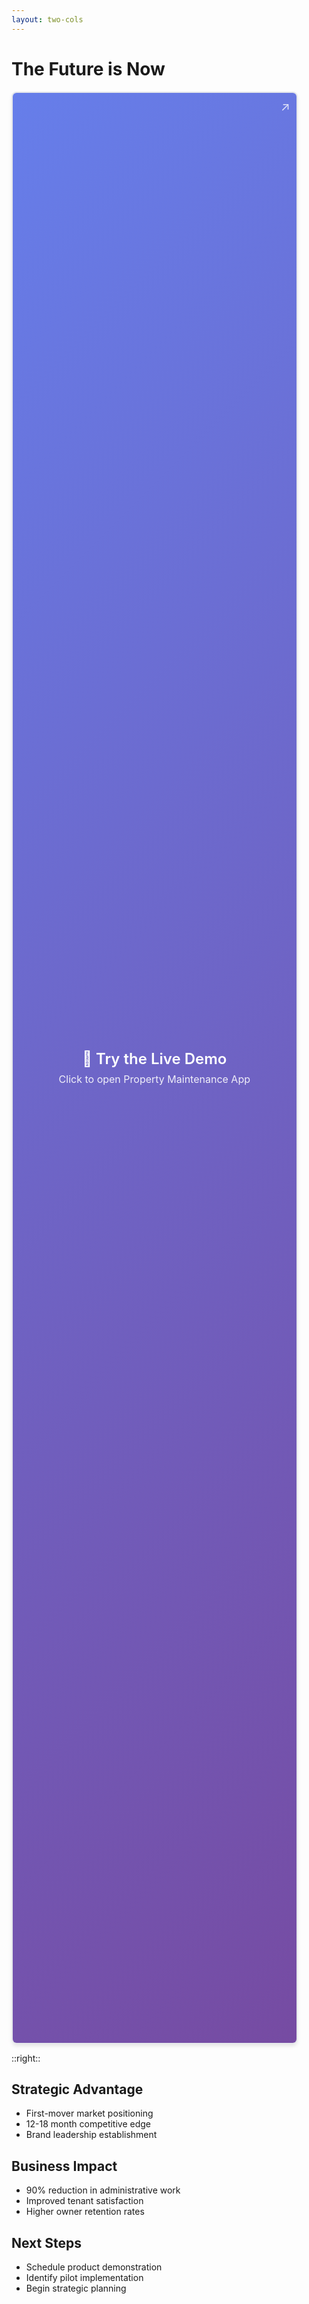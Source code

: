 ```yaml
---
layout: two-cols
---
```


# The Future is Now

<div class="app-container">
  <a 
    href="https://genui-lime.vercel.app/"
    target="_blank"
    rel="noopener noreferrer"
    class="interactive-app-link"
  >
    <div class="link-content">
      <h3>🚀 Try the Live Demo</h3>
      <p>Click to open Property Maintenance App</p>
      <span class="external-link-icon">↗</span>
    </div>
  </a>
</div>

<style scoped>
.app-container {
  position: relative;
  width: 90%;
  height: 80%;
  border-radius: 8px;
  overflow: hidden;
  box-shadow: 0 4px 6px -1px rgba(0, 0, 0, 0.1);
  border: 2px solid #e5e7eb;
}

.interactive-app-link {
  display: flex;
  align-items: center;
  justify-content: center;
  width: 100%;
  height: 100%;
  text-decoration: none;
  color: inherit;
  background: linear-gradient(135deg, #667eea 0%, #764ba2 100%);
  transition: all 0.3s ease;
  position: relative;
}

.interactive-app-link:hover {
  transform: translateY(-2px);
  box-shadow: 0 8px 20px rgba(0, 0, 0, 0.2);
}

.link-content {
  text-align: center;
  color: white;
}

.link-content h3 {
  margin: 0 0 8px 0;
  font-size: 1.5rem;
  font-weight: 600;
}

.link-content p {
  margin: 0;
  opacity: 0.9;
  font-size: 1rem;
}

.external-link-icon {
  position: absolute;
  top: 10px;
  right: 10px;
  font-size: 1.2rem;
  opacity: 0.8;
}

.app-overlay {
  position: absolute;
  top: 10px;
  left: 10px;
  background: rgba(59, 130, 246, 0.9);
  padding: 8px 12px;
  border-radius: 6px;
  font-size: 14px;
  font-weight: 600;
  color: white;
  backdrop-filter: blur(4px);
  border: 1px solid rgba(255, 255, 255, 0.2);
}

.app-label {
  display: flex;
  align-items: center;
  gap: 4px;
}
</style>



::right::

<div class="space-y-6" v-click>

## Strategic Advantage
- First-mover market positioning
- 12-18 month competitive edge
- Brand leadership establishment

</div>

<div class="space-y-6" v-click>

## Business Impact
- 90% reduction in administrative work
- Improved tenant satisfaction
- Higher owner retention rates

</div>

<div class="space-y-6" v-click>

## Next Steps
- Schedule product demonstration
- Identify pilot implementation
- Begin strategic planning

</div>
